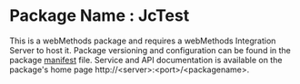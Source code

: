 # Package Name : JcTest
This is a webMethods package and requires a webMethods Integration Server to host it. Package versioning and configuration can be found in the package [manifest](./JcTest/manifest.v3) file. Service and API documentation is available on the package's home page http://&lt;server&gt;:&lt;port&gt;/&lt;packagename>.